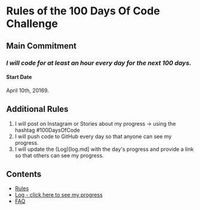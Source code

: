 # Rules of the 100 Days Of Code Challenge

## Main Commitment
### *I will code for at least an hour every day for the next 100 days.*

#### Start Date
April 10th, 20169.

## Additional Rules
1. I will post on Instagram or Stories about my progress -> using the hashtag #100DaysOfCode
2. I will push code to GitHub every day so that anyone can see my progress.
3. I will update the (Log)[log.md] with the day's progress and provide a link so that others can see my progress.


## Contents
* [Rules](https://github.com/t-bilandzic/-100daysofcode/blob/master/Rules.md)
* [Log - click here to see my progress](https://github.com/t-bilandzic/-100daysofcode/blob/master/log.md)
* [FAQ](https://github.com/t-bilandzic/-100daysofcode/blob/master/FAQ.md)
